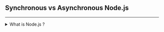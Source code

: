 ## Synchronous vs Asynchronous Node.js

<hr/>
<details>
    <summary>What is Node.js ?</summary>
<p>

- Single-threaded, Non-blocking, Asynchronous JavaScript Runtime

<a target="_blank" href="https://www.geeksforgeeks.org/node-js-event-loop/">
    <img  src="image/nodejs1.png" width=400 alt="Node.js Image 1">
</a>
</p>
</details>
